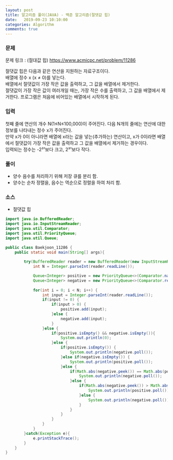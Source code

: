 ```yaml
---
layout: post
title: 알고리즘 풀이(JAVA) - 백준 알고리즘(절댓값 힙)
date:   2019-09-23 10:10:00
categories: Algorithm
comments: true 
---
```


### 문제
문제 링크 : (절대값 힙) <https://www.acmicpc.net/problem/11286>

절댓값 힙은 다음과 같은 연산을 지원하는 자료구조이다.  
배열에 정수 x (x ≠ 0)를 넣는다.  
배열에서 절댓값이 가장 작은 값을 출력하고, 그 값을 배열에서 제거한다.  
절댓값이 가장 작은 값이 여러개일 때는, 가장 작은 수를 출력하고, 그 값을 배열에서 제거한다.
프로그램은 처음에 비어있는 배열에서 시작하게 된다.

### 입력
첫째 줄에 연산의 개수 N(1≤N≤100,000)이 주어진다. 다음 N개의 줄에는 연산에 대한 정보를 나타내는 정수 x가 주어진다.  
만약 x가 0이 아니라면 배열에 x라는 값을 넣는(추가하는) 연산이고, x가 0이라면 배열에서 절댓값이 가장 작은 값을 출력하고 그 값을 배열에서 제거하는 경우이다.  
입력되는 정수는 -2³¹보다 크고, 2³¹보다 작다.


### 풀이
- 양수 음수를 처리하기 위해 저장 큐를 분리 함.
- 양수는 순차 정렬을, 음수는 역순으로 정렬을 하여 처리 함.

### 소스

- 절댓값 힙

```java
import java.io.BufferedReader;
import java.io.InputStreamReader;
import java.util.Comparator;
import java.util.PriorityQueue;
import java.util.Queue;

public class Baekjoon_11286 {
	public static void main(String[] args){
		
        try(BufferedReader reader = new BufferedReader(new InputStreamReader(System.in));){
        	int N = Integer.parseInt(reader.readLine());

        	Queue<Integer> positive = new PriorityQueue<>(Comparator.naturalOrder());
        	Queue<Integer> negative = new PriorityQueue<>(Comparator.reverseOrder());
        	
        	for(int i = 0; i < N; i++) {
        		int input = Integer.parseInt(reader.readLine());
        		if(input != 0) {
        			if(input > 0) {
        				positive.add(input);
        			}else {
        				negative.add(input);
        			}
        		}else {
	        		if(positive.isEmpty() && negative.isEmpty()){
	        			System.out.println(0);
	        		}else {
	        			if(positive.isEmpty()) {
	        				System.out.println(negative.poll());
	        			}else if(negative.isEmpty()) {
	        				System.out.println(positive.poll());
	        			}else {
	        				if(Math.abs(negative.peek()) == Math.abs(positive.peek())){
	        					System.out.println(negative.poll());
	        				}else {
	        					if(Math.abs(negative.peek()) > Math.abs(positive.peek())){
	        						System.out.println(positive.poll());
	        					}else {
	        						System.out.println(negative.poll());
	        					}
	        				}
	        			}
	        		}
        		}
        	}
        }catch(Exception e){
            e.printStackTrace();
        }
    }
}
```